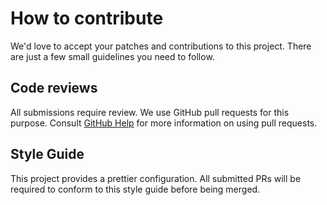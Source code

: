 # How to contribute

We'd love to accept your patches and contributions to this project. There are
just a few small guidelines you need to follow.

## Code reviews

All submissions require review. We use GitHub pull requests for this purpose.
Consult [GitHub Help](https://help.github.com/articles/about-pull-requests/) for
more information on using pull requests.

## Style Guide

This project provides a prettier configuration. All submitted PRs will be
required to conform to this style guide before being merged.
